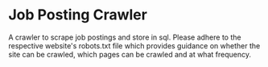 # Job Posting Crawler

A crawler to scrape job postings and store in sql. Please adhere to the respective website's robots.txt file which provides guidance on whether the site can be crawled, which pages can be crawled and at what frequency. 
